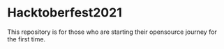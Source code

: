 # Hacktoberfest2021
This repository is for those who are starting their opensource journey for the first time.

